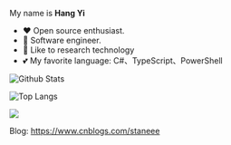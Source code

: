 My name is **Hang Yi**

- ❤ Open source enthusiast.
- 👔 Software engineer.
- 🌱 Like to research technology
- 💕 My favorite language: C#、TypeScript、PowerShell

![Github Stats](https://github-readme-stats.vercel.app/api?username=staneee&show_icons=true&theme=cobalt)

![Top Langs](https://github-readme-stats.vercel.app/api/top-langs/?username=staneee&theme=cobalt&layout=compact)

![](https://hit.yhype.me/github/profile?user_id=26987099)

Blog: https://www.cnblogs.com/staneee


<!--
**staneee/staneee** is a ✨ _special_ ✨ repository because its `README.md` (this file) appears on your GitHub profile.

Here are some ideas to get you started:

- 🔭 I’m currently working on ...
- 🌱 I’m currently learning ...
- 👯 I’m looking to collaborate on ...
- 🤔 I’m looking for help with ...
- 💬 Ask me about ...
- 📫 How to reach me: ...
- 😄 Pronouns: ...
- ⚡ Fun fact: ...
-->
